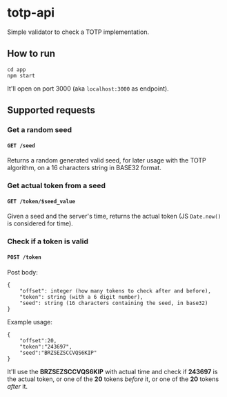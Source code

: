 # totp-api
Simple validator to check a TOTP implementation.

## How to run
```
cd app
npm start
```
It'll open on port 3000 (aka `localhost:3000` as endpoint).

## Supported requests
### Get a random seed
#### ```GET /seed```
Returns a random generated valid seed, for later usage with the TOTP algorithm, on a 16 characters string in BASE32 format.

### Get actual token from a seed
#### ```GET /token/$seed_value```
Given a seed and the server's time, returns the actual token (JS `Date.now()` is considered for time).

### Check if a token is valid
#### ```POST /token```
Post body:
```
{
    "offset": integer (how many tokens to check after and before),
    "token": string (with a 6 digit number),
    "seed": string (16 characters containing the seed, in base32)
}
```
Example usage:
```
{
    "offset":20,
    "token":"243697",
    "seed":"BRZSEZSCCVQS6KIP"
}
```
It'll use the **BRZSEZSCCVQS6KIP** with actual time and check if **243697** is the actual token, or one of the **20** tokens _before_ it, or one of the **20** tokens _after_ it.